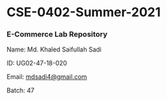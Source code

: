 # CSE-0402-Summer-2021
### E-Commerce Lab Repository

Name: Md. Khaled Saifullah Sadi

ID: UG02-47-18-020

Email: mdsadi4@gmail.com

Batch: 47
